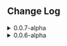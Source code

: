 <h2>Change Log</h2>

<details>
<summary>0.0.7-alpha</summary>
<ul>
	<li><b>Fixed</b> : Forget to add new files to the release.</li>
</ul>
</details>

<details>
<summary>0.0.6-alpha</summary>
<ul>
	<li><b>Edit</b> : Titre de certains chapitres.</li>
	<li><b>Mise à jour</b> : répertoire des assets sur la carte du royaume</li>
	<li><b>Ajout</b> : Release notes</li>
	<li><b>Ajout</b> : compendium aventure "Atlas/Carte du royaume" pour importer uniquement la carte et les notes de journaux associées.</li>
	<li><b>Ajout</b> : personnages négociateurs à Batik</li>
	<li><b>Ajout</b> : Chapitre 8.3. Negociation</li>
	<li><b>Ajout</b> : Chapitre 8.4. Se rendre au phare</li>
</ul>
</details>